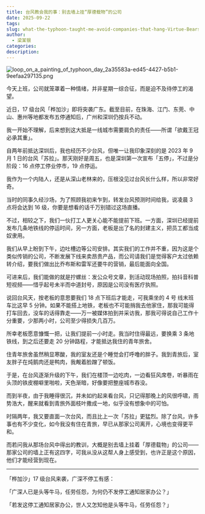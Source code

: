 ```yaml
---
title: 台风教会我的事：别去墙上挂“厚德载物”的公司
date: 2025-09-22
tags:
slug: what-the-typhoon-taught-me-avoid-companies-that-hang-Virtue-Bears-All-Things-on-their-walls
author:
  - 梁某银
categories:
description:
---
```

![loop_on_a_painting_of_typhoon_day_2a35583a-ed45-4427-b5b1-9eefaa297135.png](https://img.liangmouyin.com/2025/09/e84d358f1cf755cf6abc88954650d0f9.png)

今天上班，公司就笼罩着一种情绪，并非星期一综合征，而是迫不及待停工的渴望。

近日，17 级台风「桦加沙」即将突袭广东。截至目前，在珠海、江门、东莞、中山、惠州等地都发布五停通知后，广州和深圳仍按兵不动。

我一开始不理解，后来想到这大抵是一线城市需要肩负的责任——所谓「欲戴王冠必承其重」。

自两年前抵达深圳后，我也经历不少台风，但唯一让我印象深刻的是 2023 年 9 月 1 日的台风「苏拉」。那天刚好是周五，也是深圳第一次宣布「五停」，不过是分阶段：16 点停工停业停市，19 点停运。

我作为一个内陆人，还是从深山老林来的，压根没见过台风长什么样，所以非常好奇。

当时的同事久经沙场，为了照顾我初来乍到，转发台风预测时间给我，说凌晨 3 点将会达到 16 级，你要是想看的话千万别错过这场直播。

不过，相较之下，我们一伙打工人更关心能不能提前下班。一方面，深圳已经提前发布几条地铁线的停运时间，另一方面，老板是出了名的封建主义，把员工都当成奴隶用。

我们从早上盼到下午，边吐槽边等公司安排。其实我们的工作并不重，因为这是个类似传销的公司，不断发展下线来卖昂贵产品，而公司请我们是觉得客户太过依赖转介绍，要我们做出比乔布斯和雷军还要牛的营销，最后能面向全国。

可进来后，我们能做的就是拧螺丝：发公众号文章，到活动现场拍照，拍抖音科普短视频——惜乎起号未半而中道封号，原因是公司没有医疗执照。

说回台风天，按老板的意思要我们 18 点下班后才能走，可我乘坐的 4 号 线末班车比这早 5 分钟。如果不能搭上地铁，老板也不可能捎我去他家住，那我可能得打车回去，没车的话得靠走——万一被媒体拍到并采访我，那我可得说自己工作十分重要，少那两小时，公司至少得损失几百万。

所幸老板愿意慷慨一把，让我们提前一小时走。我当时住得最远，要换乘 3 条地铁线，到之后还要走 20 分钟路程，才能抵达我住的青年旅舍。

住青年旅舍虽然稍显寒酸，我的室友还是个睡觉会打呼噜的胖子。我到青旅后，室友胖子在炖鹅肉还是鸭肉，我觍着脸蹭了顿饭。

于是，在台风逐渐升级的下午，我们在楼顶一边吃肉，一边看狂风席卷，听暴雨在头顶的铁皮棚噼里啪啦，天色渐暗，好像要把整座城市吞没。

而到半夜，由于我睡得很沉，并未如约起来看台风，只记得那晚上的风很呼啸，雨势浩大，醒来就看到青旅外面枝叶撒成一地，似乎没有想象中的可怕。

时隔两年，我又要直面一次台风，而且比上一次「苏拉」更猛烈。除了台风，许多事也有不少变化，如今我没有住在青旅，早已从那家公司离开，心境也变得更平和。

而若问我从那场台风中得出的教训，大概是别去墙上挂着「厚德载物」的公司——那家公司的墙上正有这四字，可我从没从这帮人身上感受到，也许正是这个原因，他们才能经营到现在。

---

「桦加沙」17 级台风来袭，广深不停工有感：

「广深人已是头等牛马，任劳任怨，为何仍不发停工通知居家办公？」

「若发这停工通知居家办公，世人又怎知他是头等牛马，任劳任怨？」